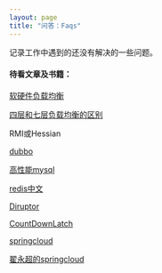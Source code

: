 ```yaml
---
layout: page
title: "问答：Faqs"
---
```

记录工作中遇到的还没有解决的一些问题。

#### 待看文章及书籍：       

[软硬件负载均衡](http://blog.csdn.net/chabale/article/details/8956717)  

[四层和七层负载均衡的区别](http://kb.cnblogs.com/page/188170/)

RMI或Hessian

[dubbo](http://dubbo.io/Developer+Guide-zh.htm)

[高性能mysql](http://blog.csdn.net/bingjing12345/article/details/72877888)

[redis中文](http://www.redis.cn/topics/pipelining.html)

[Diruptor](http://www.cnblogs.com/haiq/p/4112689.html)

[CountDownLatch](http://www.importnew.com/15731.html)

[springcloud](http://cloud.spring.io/spring-cloud-static/Camden.SR4/#_spring_cloud_netflix)

[翟永超的springcloud](http://blog.didispace.com/spring-cloud-starter-dalston-2-2/)